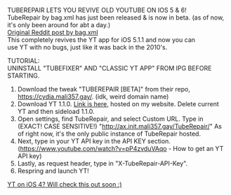 TUBEREPAIR LETS YOU REVIVE OLD YOUTUBE ON IOS 5 & 6!\
TubeRepair by bag.xml has just been released & is now in beta. (as of now, it's only been around for abt a day.)\
[Original Reddit post by bag.xml](https://www.reddit.com/r/LegacyJailbreak/comments/194inh4/a_snippet_of_whats_about_to_come_discussion/)\
This completely revives the YT app for iOS 5.1.1 and now you can\
use YT with no bugs, just like it was back in the 2010's.

TUTORIAL:\
UNINSTALL "TUBEFIXER" AND "CLASSIC YT APP" FROM IPG BEFORE STARTING.
1. Download the tweak "TUBEREPAIR [BETA]" from their repo, https://cydia.mali357.gay/. (idk, weird domain name)
2. Download YT 1.1.0. [Link is here](https://github.com/cc7623/cc7623.github.io/raw/main/downloads/YouTube%201.1.0.ipa), hosted on my website. Delete current YT and then sideload 1.1.0.
3. Open settings, find TubeRepair, and select Custom URL. Type in (EXACT! CASE SENSITIVE!) "http://ax.init.mali357.gay/TubeRepair/" As of right now, it's the only public instance of TubeRepair hosted.
4. Next, type in your YT API key in the API KEY section. (https://www.youtube.com/watch?v=pP4zvduVAqo - How to get an YT API key)
5. Lastly, as request header, type in "X-TubeRepair-API-Key".
6. Respring and launch YT!










[YT on iOS 4? Will check this out soon :)](https://www.reddit.com/r/LegacyJailbreak/comments/194inh4/comment/khlq0w6/?utm_source=embedv2&utm_medium=comment_embed&utm_content=action_bar&embed_host_url=https%3A%2F%2Frebed.redditmedia.com%2Fembed)
